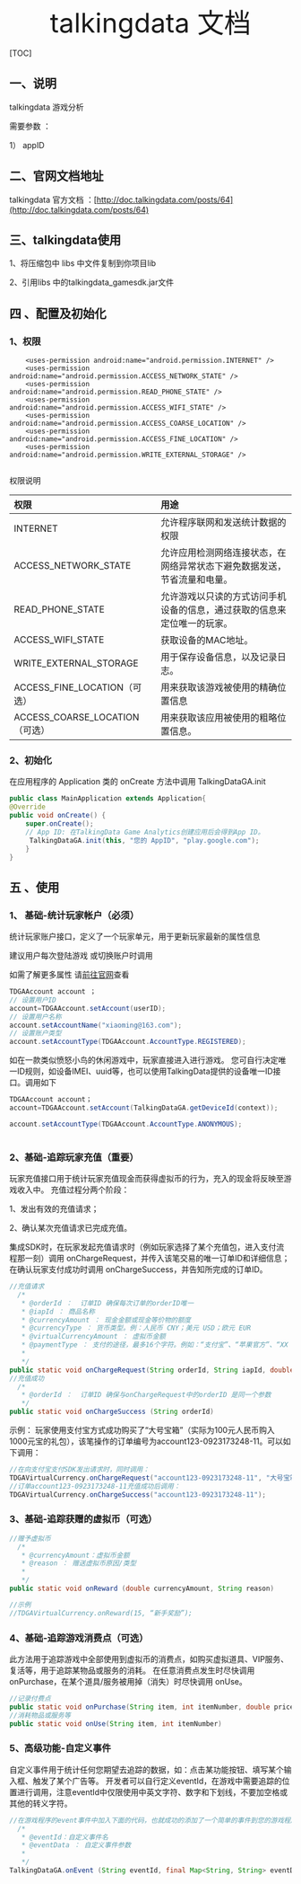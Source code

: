 <center><font size=12>talkingdata 文档</font></center>





[TOC]

## 一、说明

talkingdata 游戏分析

需要参数 ：

 1） appID  


## 二、官网文档地址

talkingdata 官方文档 ：[http://doc.talkingdata.com/posts/64](http://doc.talkingdata.com/posts/64)

## 三、talkingdata使用

1、将压缩包中 libs 中文件复制到你项目lib

2、引用libs 中的talkingdata_gamesdk.jar文件



## 四 、配置及初始化

### 1、权限

```
    <uses-permission android:name="android.permission.INTERNET" />
    <uses-permission android:name="android.permission.ACCESS_NETWORK_STATE" />
    <uses-permission android:name="android.permission.READ_PHONE_STATE" />
    <uses-permission android:name="android.permission.ACCESS_WIFI_STATE" />
    <uses-permission android:name="android.permission.ACCESS_COARSE_LOCATION" />
    <uses-permission android:name="android.permission.ACCESS_FINE_LOCATION" />
    <uses-permission android:name="android.permission.WRITE_EXTERNAL_STORAGE" />
 
```

 权限说明

| 权限                           | 用途                                                         |
| :----------------------------- | :----------------------------------------------------------- |
| INTERNET                       | 允许程序联网和发送统计数据的权限                             |
| ACCESS_NETWORK_STATE           | 允许应用检测网络连接状态，在网络异常状态下避免数据发送，节省流量和电量。 |
| READ_PHONE_STATE               | 允许游戏以只读的方式访问手机设备的信息，通过获取的信息来定位唯一的玩家。 |
| ACCESS_WIFI_STATE              | 获取设备的MAC地址。                                          |
| WRITE_EXTERNAL_STORAGE         | 用于保存设备信息，以及记录日志。                             |
| ACCESS_FINE_LOCATION（可选）   | 用来获取该游戏被使用的精确位置信息                           |
| ACCESS_COARSE_LOCATION（可选） | 用来获取该应用被使用的粗略位置信息。                         |

###  2、初始化

在应用程序的 Application 类的 onCreate 方法中调用 TalkingDataGA.init

```java
public class MainApplication extends Application{
@Override 
public void onCreate() {
    super.onCreate();
    // App ID: 在TalkingData Game Analytics创建应用后会得到App ID。 
     TalkingDataGA.init(this, "您的 AppID", "play.google.com");
    }
}  
```

## 五 、使用

### 1、 基础-统计玩家帐户（必须）

  统计玩家账户接口，定义了一个玩家单元，用于更新玩家最新的属性信息

   建议用户每次登陆游戏 或切换账户时调用 

   如需了解更多属性 请[前往官网](http://doc.talkingdata.com/posts/64)查看

```java
TDGAAccount account ；
// 设置用户ID
account=TDGAAccount.setAccount(userID); 
// 设置用户名称
account.setAccountName("xiaoming@163.com"); 
// 设置账户类型
account.setAccountType(TDGAAccount.AccountType.REGISTERED);

```



如在一款类似愤怒小鸟的休闲游戏中，玩家直接进入进行游戏。 您可自行决定唯一ID规则，如设备IMEI、uuid等，也可以使用TalkingData提供的设备唯一ID接口。调用如下

```java
TDGAAccount account；
account=TDGAAccount.setAccount(TalkingDataGA.getDeviceId(context));

account.setAccountType(TDGAAccount.AccountType.ANONYMOUS);
 
```

### 2、基础-追踪玩家充值（重要）

玩家充值接口用于统计玩家充值现金而获得虚拟币的行为，充入的现金将反映至游戏收入中。
充值过程分两个阶段：

1、发出有效的充值请求；

2、确认某次充值请求已完成充值。

集成SDK时，在玩家发起充值请求时（例如玩家选择了某个充值包，进入支付流程那一刻）调用 onChargeRequest，并传入该笔交易的唯一订单ID和详细信息；在确认玩家支付成功时调用 onChargeSuccess，并告知所完成的订单ID。

```java
//充值请求
  /*
   * @orderId ：  订单ID 确保每次订单的orderID唯一
   * @iapId ： 商品名称
   * @currencyAmount ： 现金金额或现金等价物的额度
   * @currencyType ： 货币类型。例：人民币 CNY；美元 USD；欧元 EUR
   * @virtualCurrencyAmount ： 虚拟币金额
   * @paymentType ： 支付的途径，最多16个字符。例如：“支付宝”、“苹果官方”、“XX 支付SDK
   * 
   */
public static void onChargeRequest(String orderId, String iapId, double currencyAmount, String currencyType, double virtualCurrencyAmount, String paymentType)
//充值成功
  /*
   * @orderId ：  订单ID 确保与onChargeRequest中的orderID 是同一个参数
   */
public static void onChargeSuccess (String orderId)
```

示例： 玩家使用支付宝方式成功购买了“大号宝箱”（实际为100元人民币购入1000元宝的礼包），该笔操作的订单编号为account123-0923173248-11。可以如下调用：

```java
//在向支付宝支付SDK发出请求时，同时调用：
TDGAVirtualCurrency.onChargeRequest("account123-0923173248-11", "大号宝箱", 100, "CNY", 1000, "AliPay");
//订单account123-0923173248-11充值成功后调用：
TDGAVirtualCurrency.onChargeSuccess("account123-0923173248-11");
```

### 3、基础-追踪获赠的虚拟币（可选）

```java
//赠予虚拟币
  /*
   * @currencyAmount：虚拟币金额
   * @reason ： 赠送虚拟币原因/类型
   * 
   */
public static void onReward (double currencyAmount, String reason)

//示例 
//TDGAVirtualCurrency.onReward(15, “新手奖励”);
```

### 4、基础-追踪游戏消费点（可选）

此方法用于追踪游戏中全部使用到虚拟币的消费点，如购买虚拟道具、VIP服务、复活等，用于追踪某物品或服务的消耗。
在任意消费点发生时尽快调用onPurchase，在某个道具/服务被用掉（消失）时尽快调用 onUse。

```java
//记录付费点
public static void onPurchase(String item, int itemNumber, double priceInVirtualCurrency)
//消耗物品或服务等
public static void onUse(String item, int itemNumber)
```

### 5、高级功能-自定义事件

自定义事件用于统计任何您期望去追踪的数据，如：点击某功能按钮、填写某个输入框、触发了某个广告等。
开发者可以自行定义eventId，在游戏中需要追踪的位置进行调用，注意eventId中仅限使用中英文字符、数字和下划线，不要加空格或其他的转义字符。

```java
//在游戏程序的event事件中加入下面的代码，也就成功的添加了一个简单的事件到您的游戏程序中   
  /*
   * @eventId：自定义事件名
   * @eventData ： 自定义事件参数
   * 
   */
TalkingDataGA.onEvent (String eventId, final Map<String, String> eventData);

```

